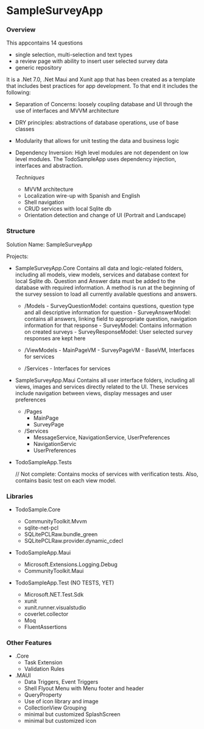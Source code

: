 # SampleSurveyApp

### Overview

This appcontains 14 questions
  - single selection, multi-selection and text types
  - a review page with ability to insert user selected survey data
  - generic repository

It is a .Net 7.0, .Net Maui and Xunit app that has been created as a template that includes best practices for app development.  To that end it includes the following:

  - Separation of Concerns: loosely coupling database and UI through the use of interfaces and MVVM architecture
  - DRY principles:  abstractions of database operations, use of base classes
  - Modularity that allows for unit testing the data and business logic
  - Dependency Inversion: High level modules are not dependent on low level modules.  The TodoSampleApp uses dependency injection, interfaces and abstraction.

    _Techniques_
    - MVVM architecture
    - Localization wire-up with Spanish and English
    - Shell navigation
    - CRUD services with local Sqlite db
    - Orientation detection and change of UI (Portrait and Landscape)

### Structure
Solution Name: SampleSurveyApp

Projects:
- SampleSurveyApp.Core
  Contains all data and logic-related folders, including all models, view models, services and database context for local Sqlite db.  Question and Answer data must be added to the database with required information.  A method is run at the beginning of the survey session to load all currently available questions and answers.
  - /Models
         - SurveyQuestionModel: contains questions, question type and all descriptive information for question
         - SurveyAnswerModel: contains all answers, linking field to appropriate question, navigation information for that response
         - SurveyModel: Contains information on created surveys
         - SurveyResponseModel: User selected survey responses are kept here

  - /ViewModels
         - MainPageVM
         - SurveyPageVM
         - BaseVM, Interfaces for services

  - /Services
         - Interfaces for services
  
- SampleSurveyApp.Maui
  Contains all user interface folders, including all views, images and services directly related to the UI.  These services include navigation between views, display messages and user preferences
    - /Pages
         - MainPage
         - SurveyPage
   -  /Services
         - MessageService, NavigationService, UserPreferences
         - NavigationServic
         - UserPreferences
  
 
  
- TodoSampleApp.Tests

  // Not complete:  Contains mocks of services with verification tests.  Also, contains basic test on each view model.


### Libraries

- TodoSample.Core
  
  - CommunityToolkit.Mvvm
  - sqlite-net-pcl
  - SQLitePCLRaw.bundle_green
  - SQLitePCLRaw.provider.dynamic_cdecl
 
- TodoSampleApp.Maui

  - Microsoft.Extensions.Logging.Debug
  - CommunityToolkit.Maui
 
- TodoSampleApp.Test (NO TESTS, YET)

  - Microsoft.NET.Test.Sdk
  - xunit
  - xunit.runner.visualstudio
  - coverlet.collector
  - Moq
  - FluentAssertions
 
### Other Features
  - .Core
    - Task Extension
    - Validation Rules
  - .MAUI
      -   Data Triggers, Event Triggers
      -   Shell Flyout Menu with Menu footer and header
      -   QueryProperty
      -   Use of icon library and image
      -   CollectionView Grouping
      -   minimal but customized SplashScreen
      -   minimal but customized icon
